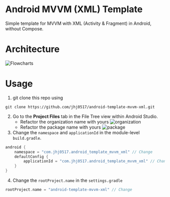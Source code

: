 # Android MVVM (XML) Template
Simple template for MVVM with XML (Activity & Fragment) in Android, without Compose.
# Architecture
![Flowcharts](https://github.com/jhj0517/android-template-mvvm-xml/assets/97279763/c9c0de0a-9a3a-47ff-9f48-0999e39caa34)
# Usage
1. git clone this repo using
```commandline
git clone https://github.com/jhj0517/android-template-mvvm-xml.git
```
2. Go to the **Project Files** tab in the File Tree view within Android Studio.
    - Refactor the organization name with yours
       ![organization](https://github.com/jhj0517/android-template-mvvm-xml/assets/97279763/0846bd20-8214-4ae8-8227-441741f7a694)
    - Refactor the package name with yours
       ![package](https://github.com/jhj0517/android-template-mvvm-xml/assets/97279763/a28f8852-0968-4756-b990-0b681ed16feb)
3. Change the `namespace` and `applicationId` in the module-level `build.gradle`.
```gradle
android {
    namespace = "com.jhj0517.android_template_mvvm_xml" // Change
    defaultConfig {
        applicationId = "com.jhj0517.android_template_mvvm_xml" // Change
    }
}
```
4. Change the `rootProject.name` in the `settings.gradle`
```gradle
rootProject.name = "android-template-mvvm-xml" // Change
```
